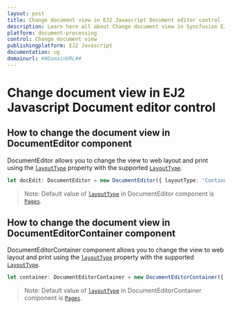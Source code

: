 ```yaml
---
layout: post
title: Change document view in EJ2 Javascript Document editor control | Syncfusion
description: Learn here all about Change document view in Syncfusion EJ2 Javascript Document editor control of Syncfusion Essential JS 2 and more.
platform: document-processing
control: Change document view 
publishingplatform: EJ2 Javascript
documentation: ug
domainurl: ##DomainURL##
---
```


# Change document view in EJ2 Javascript Document editor control

## How to change the document view in DocumentEditor component

DocumentEditor allows you to change the view to web layout and print using the [`layoutType`](https://ej2.syncfusion.com/javascript/documentation/api/document-editor#layouttype) property with the supported [`LayoutType`](https://ej2.syncfusion.com/javascript/documentation/api/document-editor/layoutType/).

```ts
let docEdit: DocumentEditor = new DocumentEditor({ layoutType: 'Continuous'});
```

>Note: Default value of [`layoutType`](https://ej2.syncfusion.com/javascript/documentation/api/document-editor#layouttype) in DocumentEditor component is [`Pages`](https://ej2.syncfusion.com/javascript/documentation/api/document-editor/layoutType/).

## How to change the document view in DocumentEditorContainer component

DocumentEditorContainer component allows you to change the view to web layout and print using the [`layoutType`](https://ej2.syncfusion.com/javascript/documentation/api/document-editor#layouttype) property with the supported [`LayoutType`](https://ej2.syncfusion.com/javascript/documentation/api/document-editor/layoutType/).

```ts
let container: DocumentEditorContainer = new DocumentEditorContainer({ layoutType: "Continuous" });
```

>Note: Default value of [`layoutType`](https://ej2.syncfusion.com/javascript/documentation/api/document-editor#layouttype) in DocumentEditorContainer component is [`Pages`](https://ej2.syncfusion.com/javascript/documentation/api/document-editor/layoutType/).